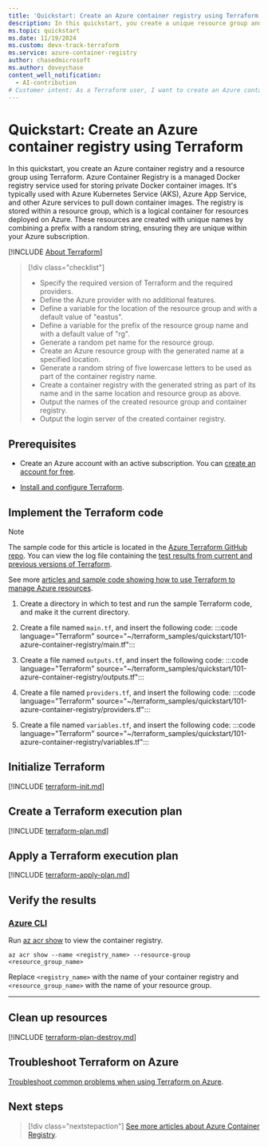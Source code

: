 ```yaml
---
title: 'Quickstart: Create an Azure container registry using Terraform'
description: In this quickstart, you create a unique resource group and an Azure container registry in a specified location using Terraform.
ms.topic: quickstart
ms.date: 11/19/2024
ms.custom: devx-track-terraform
ms.service: azure-container-registry
author: chasedmicrosoft
ms.author: doveychase
content_well_notification: 
  - AI-contribution
# Customer intent: As a Terraform user, I want to create an Azure container registry and resource group, so that I can manage and deploy private Docker container images in my Azure environment.
---
```


# Quickstart: Create an Azure container registry using Terraform

In this quickstart, you create an Azure container registry and a resource group using Terraform. Azure Container Registry is a managed Docker registry service used for storing private Docker container images. It's typically used with Azure Kubernetes Service (AKS), Azure App Service, and other Azure services to pull down container images. The registry is stored within a resource group, which is a logical container for resources deployed on Azure. These resources are created with unique names by combining a prefix with a random string, ensuring they are unique within your Azure subscription.

[!INCLUDE [About Terraform](~/azure-dev-docs-pr/articles/terraform/includes/abstract.md)]

> [!div class="checklist"]
> * Specify the required version of Terraform and the required providers.
> * Define the Azure provider with no additional features.
> * Define a variable for the location of the resource group and with a default value of "eastus".
> * Define a variable for the prefix of the resource group name and with a default value of "rg".
> * Generate a random pet name for the resource group.
> * Create an Azure resource group with the generated name at a specified location.
> * Generate a random string of five lowercase letters to be used as part of the container registry name.
> * Create a container registry with the generated string as part of its name and in the same location and resource group as above.
> * Output the names of the created resource group and container registry.
> * Output the login server of the created container registry.

## Prerequisites

- Create an Azure account with an active subscription. You can [create an account for free](https://azure.microsoft.com/pricing/purchase-options/azure-account?cid=msft_learn).

- [Install and configure Terraform](/azure/developer/terraform/quickstart-configure).

## Implement the Terraform code

> [!NOTE]
> The sample code for this article is located in the [Azure Terraform GitHub repo](https://github.com/Azure/terraform/tree/master/quickstart/101-azure-container-registry). You can view the log file containing the [test results from current and previous versions of Terraform](https://github.com/Azure/terraform/tree/master/quickstart/101-azure-container-registry/TestRecord.md).
> 
> See more [articles and sample code showing how to use Terraform to manage Azure resources](/azure/terraform).

1. Create a directory in which to test and run the sample Terraform code, and make it the current directory.

1. Create a file named `main.tf`, and insert the following code:
    :::code language="Terraform" source="~/terraform_samples/quickstart/101-azure-container-registry/main.tf":::

1. Create a file named `outputs.tf`, and insert the following code:
    :::code language="Terraform" source="~/terraform_samples/quickstart/101-azure-container-registry/outputs.tf":::

1. Create a file named `providers.tf`, and insert the following code:
    :::code language="Terraform" source="~/terraform_samples/quickstart/101-azure-container-registry/providers.tf":::

1. Create a file named `variables.tf`, and insert the following code:
    :::code language="Terraform" source="~/terraform_samples/quickstart/101-azure-container-registry/variables.tf":::

## Initialize Terraform

[!INCLUDE [terraform-init.md](~/azure-dev-docs-pr/articles/terraform/includes/terraform-init.md)]

## Create a Terraform execution plan

[!INCLUDE [terraform-plan.md](~/azure-dev-docs-pr/articles/terraform/includes/terraform-plan.md)]

## Apply a Terraform execution plan

[!INCLUDE [terraform-apply-plan.md](~/azure-dev-docs-pr/articles/terraform/includes/terraform-apply-plan.md)]

## Verify the results

### [Azure CLI](#tab/azure-cli)

Run [az acr show](/cli/azure/acr#az-acr-show) to view the container registry.

```azurecli
az acr show --name <registry_name> --resource-group <resource_group_name>
```

Replace `<registry_name>` with the name of your container registry and `<resource_group_name>` with the name of your resource group.

---

## Clean up resources

[!INCLUDE [terraform-plan-destroy.md](~/azure-dev-docs-pr/articles/terraform/includes/terraform-plan-destroy.md)]

## Troubleshoot Terraform on Azure

[Troubleshoot common problems when using Terraform on Azure](/azure/developer/terraform/troubleshoot).

## Next steps

> [!div class="nextstepaction"]
> [See more articles about Azure Container Registry](/search/?terms=Azure%20container%20registry%20and%20terraform).
